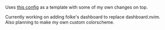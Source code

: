 Uses [this config](https://github.com/jdhao/nvim-config) as a template with some of my own changes on top.

Currently working on adding folke's dashboard to replace dashboard.nvim. Also planning to make my own custom colorscheme.
